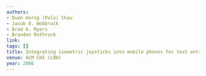 ```yaml
---
authors:
- Duen Horng (Polo) Chau
- Jacob O. Wobbrock
- Brad A. Myers
- Brandon Rothrock
link:
tags: []
title: Integrating isometric joysticks into mobile phones for text entry.
venue: ACM CHI (LBW)
year: 2006
---
```


